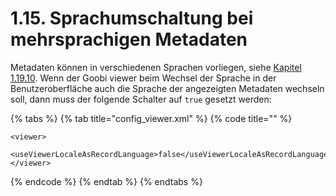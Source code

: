 # 1.15. Sprachumschaltung bei mehrsprachigen Metadaten

Metadaten können in verschiedenen Sprachen vorliegen, siehe [Kapitel 1.19.10](19/10.md). Wenn der Goobi viewer beim Wechsel der Sprache in der Benutzeroberfläche auch die Sprache der angezeigten Metadaten wechseln soll, dann muss der folgende Schalter auf `true` gesetzt werden:

{% tabs %}
{% tab title="config\_viewer.xml" %}
{% code title="" %}
```markup
<viewer>
    <useViewerLocaleAsRecordLanguage>false</useViewerLocaleAsRecordLanguage>
</viewer>
```
{% endcode %}
{% endtab %}
{% endtabs %}



